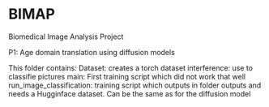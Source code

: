 # BIMAP
Biomedical Image Analysis Project

P1: Age domain translation using diffusion models

This folder contains:
Dataset:   creates a torch dataset
interference: use to classifie pictures
main: First training script which did not work that well
run_image_classification: training script which outputs in folder outputs and needs a Hugginface dataset. Can be the same as for the diffusion model
